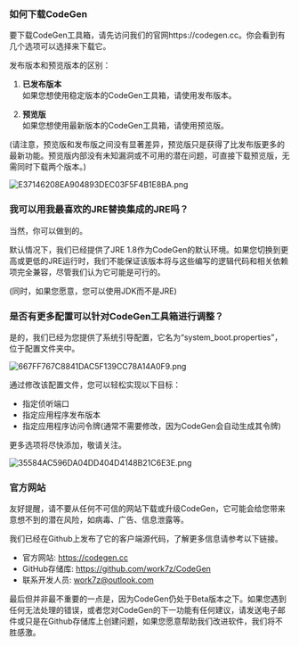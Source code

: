 ### 如何下载CodeGen

要下载CodeGen工具箱，请先访问我们的官网https://codegen.cc。你会看到有几个选项可以选择来下载它。

发布版本和预览版本的区别：

1. **已发布版本**  
   如果您想使用稳定版本的CodeGen工具箱，请使用发布版本。

2. **预览版**  
   如果您想使用最新版本的CodeGen工具箱，请使用预览版。

(请注意，预览版和发布版之间没有显著差异，预览版只是获得了比发布版更多的最新功能。预览版内部没有未知漏洞或不可用的潜在问题，可直接下载预览版，无需同时下载两个版本。)

![E37146208EA904893DEC03F5F4B1E8BA.png](https://codegen.cc/res/E37146208EA904893DEC03F5F4B1E8BA.png)

### 我可以用我最喜欢的JRE替换集成的JRE吗？

当然，你可以做到的。

默认情况下，我们已经提供了JRE 1.8作为CodeGen的默认环境。如果您切换到更高或更低的JRE运行时，我们不能保证该版本将与这些编写的逻辑代码和相关依赖项完全兼容，尽管我们认为它可能是可行的。

(同时，如果您愿意，您可以使用JDK而不是JRE)

### 是否有更多配置可以针对CodeGen工具箱进行调整？

是的，我们已经为您提供了系统引导配置，它名为“system_boot.properties”，位于配置文件夹中。

![667FF767C8841DAC5F139CC78A14A0F9.png](https://codegen.cc/res/667FF767C8841DAC5F139CC78A14A0F9.png)

通过修改该配置文件，您可以轻松实现以下目标：

- 指定侦听端口
- 指定应用程序发布版本
- 指定应用程序访问令牌(通常不需要修改，因为CodeGen会自动生成其令牌)

更多选项将尽快添加，敬请关注。

![35584AC596DA04DD404D4148B21C6E3E.png](https://codegen.cc/res/35584AC596DA04DD404D4148B21C6E3E.png)

### 官方网站

友好提醒，请不要从任何不可信的网站下载或升级CodeGen，它可能会给您带来意想不到的潜在风险，如病毒、广告、信息泄露等。

我们已经在Github上发布了它的客户端源代码，了解更多信息请参考以下链接。

- 官方网站: https://codegen.cc
- GitHub存储库: https://github.com/work7z/CodeGen
- 联系开发人员: work7z@outlook.com

最后但并非最不重要的一点是，因为CodeGen仍处于Beta版本之下。如果您遇到任何无法处理的错误，或者您对CodeGen的下一功能有任何建议，请发送电子邮件或只是在Github存储库上创建问题，如果您愿意帮助我们改进软件，我们将不胜感激。
